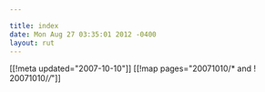 ```yaml
---

title: index
date: Mon Aug 27 03:35:01 2012 -0400
layout: rut
---
```


[[!meta updated="2007-10-10"]]
[[!map pages="20071010/* and ! 20071010/*/*"]]
